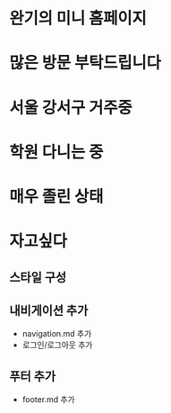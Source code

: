 # 완기의 미니 홈페이지
# 많은 방문 부탁드립니다
# 서울 강서구 거주중
# 학원 다니는 중
# 매우 졸린 상태
# 자고싶다

## 스타일 구성

## 내비게이션 추가
- navigation.md 추가
- 로그인/로그아웃 추가


## 푸터 추가
- footer.md 추가